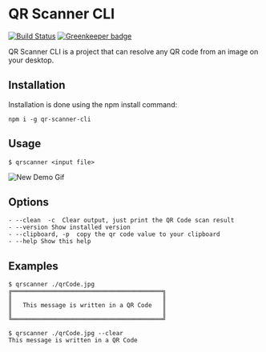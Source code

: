 # QR Scanner CLI

[![Build Status](https://travis-ci.org/victorperin/qr-scanner-cli.svg?branch=master)](https://travis-ci.org/victorperin/qr-scanner-cli)
[![Greenkeeper badge](https://badges.greenkeeper.io/victorperin/qr-scanner-cli.svg)](https://greenkeeper.io/)

QR Scanner CLI is a project that can resolve any QR code from an image on your desktop.

## Installation

Installation is done using the npm install command:

```
npm i -g qr-scanner-cli
```

## Usage

```
$ qrscanner <input file>
```

![New Demo Gif](./demo.gif)

## Options

```
- --clean  -c  Clear output, just print the QR Code scan result
- --version Show installed version
- --clipboard, -p  copy the qr code value to your clipboard
- --help Show this help
```

## Examples

```
$ qrscanner ./qrCode.jpg
╔══════════════════════════════════════════╗
║                                          ║
║   This message is written in a QR Code   ║
║                                          ║
╚══════════════════════════════════════════╝

$ qrscanner ./qrCode.jpg --clear
This message is written in a QR Code
```
